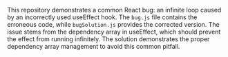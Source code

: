 This repository demonstrates a common React bug: an infinite loop caused by an incorrectly used useEffect hook. The `bug.js` file contains the erroneous code, while `bugSolution.js` provides the corrected version. The issue stems from the dependency array in useEffect, which should prevent the effect from running infinitely. The solution demonstrates the proper dependency array management to avoid this common pitfall.